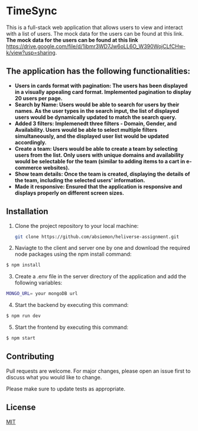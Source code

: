 # TimeSync
This is a full-stack web application that allows users to view and interact with a list of users. The mock data for the users can be found at this link.
**The mock data for the users can be found at this link**
https://drive.google.com/file/d/1ibmr3WD7Jw6oLL6O_W390WojCLfCHw-k/view?usp=sharing. 

## The application has the following functionalities:
- **Users in cards format with pagination: The users has been displayed in a visually appealing card format. Implemented pagination to display 20 users per page.**
- **Search by Name: Users would be able to search for users by their names. As the user types in the search input, the list of displayed users would be dynamically updated to match the search query.**
- **Added 3 filters: Implemenedt three filters - Domain, Gender, and Availability. Users would be able to select multiple filters simultaneously, and the displayed user list would be updated accordingly.**
- **Create a team: Users would be able to create a team by selecting users from the list. Only users with unique domains and availability would be selectable for the team (similar to adding items to a cart in e-commerce websites).**
- **Show team details: Once the team is created, displaying the details of the team, including the selected users' information.**
- **Made it responsive: Ensured that the application is responsive and displays properly on different screen sizes.**


## Installation
1. Clone the project repository to your local machine:
   ```bash
   git clone https://github.com/absiemon/heliverse-assignment.git
   ```
2. Naviagte to the client and server one by one and download the required node packages using the npm install command:

```bash
$ npm install
```
3. Create a .env file in the server directory of the application and add the following variables:
```bash
MONGO_URL= your mongoDB url
```
4. Start the backend by executing this command:
```bash
$ npm run dev
```
5. Start the frontend by executing this command:
```bash
$ npm start
```
## Contributing

Pull requests are welcome. For major changes, please open an issue first
to discuss what you would like to change.

Please make sure to update tests as appropriate.

## License

[MIT](https://choosealicense.com/licenses/mit/)


